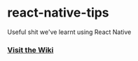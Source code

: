 # react-native-tips
Useful shit we've learnt using React Native

### [Visit the Wiki](https://github.com/ethercreative/react-native-tips/wiki)
